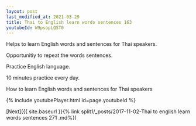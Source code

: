 ```yaml
---
layout: post
last_modified_at: 2021-03-29
title: Thai to English learn words sentences 163 
youtubeId: W9psopLQST0
---
```

 
 
Helps to learn English words and sentences for Thai speakers.

Opportunitiy to repeat the words sentences. 

Practice English language. 
 
10 minutes practice every day. 
 
How to learn English words and sentences for Thai speakers 
 
{% include youtubePlayer.html id=page.youtubeId %}
 
 
[Next]({{ site.baseurl }}{% link  split1/_posts/2017-11-02-Thai to english learn words sentences 271 .md%})
 
